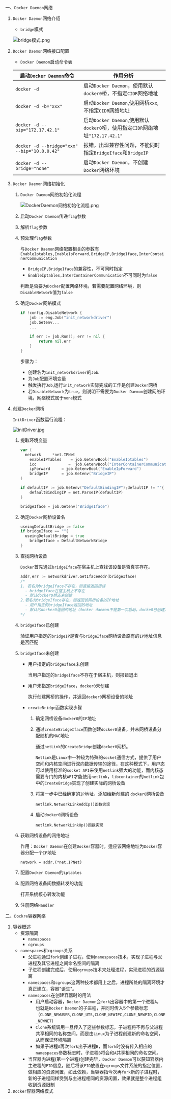 一、`Docker Daemon`网络

1. `Docker Daemon`网络介绍

   - `bridge`模式

   ![bridge模式.png](http://ww1.sinaimg.cn/large/d3f19072gy1gc0oxxlxiuj20a904v0to.jpg)

2. `Docker Daemon`网络接口配置

   - `Docker Daemon`启动命令表

   | 启动`Docker Daemon`命令                      | 作用分析                                                     |
   | -------------------------------------------- | ------------------------------------------------------------ |
   | `docker -d`                                  | 启动`Docker Daemon`，使用默认`docker0`桥，不指定`CIDR`网络地址 |
   | `docker -d -b="xxx"`                         | 启动`Docker Daemon`,使用网桥`xxx`,不指定`CIDR`网络地址       |
   | `docker -d --bip="172.17.42.1"`              | 启动`Docker Daemon`,使用默认`docker0`桥，使用指定`CIDR`网络地址`"172.17.42.1"` |
   | `docker -d --bridge="xxx" --bip="10.0.0.42"` | 报错，出现兼容性问题，不能同时指定`BridgeIface`和`BridgeIP`  |
   | `docker -d --bridge="none"`                  | 启动`Docker Daemon`，不创建`Docker`网络环境                  |

3. `Docker Daemon`网络初始化

   1. `Docker Daemon`网络初始化流程

      ![DockerDaemon网络初始化流程.png](http://ww1.sinaimg.cn/large/d3f19072gy1gc0oyxc0p8j20ga0fktbk.jpg)

   2. 启动`Docker Daemon`传递`flag`参数

   3. 解析`flag`参数

   4. 预处理`flag`参数

      与`Docker Daemon`网络配置相关的参数有`EnableIptables,EnableIpForward,BridgeIP,BridgeIface,InterContainerCommunication`

      - `BridgeIP,BridgeIface`的兼容性，不可同时指定
      - `EnableIptables,InterContainerCommunication`不可同时为`false`

      判断是否要为`Docker`配置网络环境，若需要配置网络环境，则`DisableNetwork`值为`false`

   5. 确定`Docker`网络模式

      ```go
      if !config.DisableNetwork {
          job := eng.Job("init_networkdriver")
          job.Setenv...
          ...
          
          if err := job.Run(); err != nil {
              return nil,err
          }
      }
      ```

      步骤为：

      - 创建名为`init_networkdriver`的`Job`.
      - 为`Job`配置环境变量
      - 触发执行`Job`,运行`init_network`实际完成的工作是创建`Docker`网桥
      - 若`DisableNetwork`为`true`，则说明不需要为`Docker Daemon`创建网络环境，网络模式属于`none`模式

4. 创建`Docker`网桥

   `InitDriver`函数运行流程：

   ![initDriver.jpg](http://ww1.sinaimg.cn/large/d3f19072gy1gc0ozljuimj20z91dx474.jpg)

   1. 提取环境变量

      ```go
      var (
      	network		*net.IPNet
          enableIPTables	= job.GetenvBool("EnableIptables")
          icc			   =  job.GetenvBool("InterContainerCommunication")
          ipForward	    = job.GetenvBool("EnableIpForward")
          bridgeIP	    = job.Getenv("BridgeIP")
      )
      
      if defaultIP := job.Getenv("DefaultBindingIP");defaultIP != ""{
          defaultBindingIP = net.ParseIP(defaultIP)
      }
      
      bridgeIface = job.Getenv("BridgeIface")
      ```

   2. 确定`Docker`网桥设备名

      ```GO
      useingDefaultBridge := false
      if bridgeIface == ""{
      	useingDefaultBridge = true
          bridgeIface = DefaultNetworkBridge
      }
      ```

   3. 查找网桥设备

      `Docker`首先通过`bridgeIface`在宿主机上查找该设备是否真实存在。

      ```go
      addr,err := networkdriver.GetIfaceAddr(bridgeIface)
      /*
      1. 若名为bridgeIface不存在，则直接返回错误
      	- bridgeIface在宿主机上不存在
      	- 默认docker0桥还未创建
      2.若名为bridgeIface存在，则返回该网桥设备的IP地址
      	- 用户指定的bridgeIface返回的地址
      	- 默认的docker0返回的地址（docker daemon不是第一次启动，docke0已创建）
      */
      ```

   4. `bridgeIface`已创建

      验证用户指定的`bridgeIP`是否与`bridgeIface`网桥设备原有的`IP`地址信息是否匹配

   5. `bridgeIface`未创建

      - 用户指定的`bridgeIface`未创建

        当用户指定的`bridgeIface`不存在于宿主机，则报错退出

      - 用户未指定`bridgeIface`，`docker0`未创建

        执行创建网桥的操作，并返回`docker0`网桥设备的地址

      - `createBridge`函数实现步骤

        1. 确定网桥设备`docker0`的`IP`地址

        2. 通过`createBridgeIface`函数创建`docker0`设备，并未网桥设备分配随机的`MAC`地址

           通过`netLink`的`CreateBridge`创建`docker0`网桥。

           `Netlink`是`Linux`中一种较为特殊的`socket`通信方式，提供了用户空间和内核空间进行双向数据传输的途径，在这种模式下，用户态可以使用标准的`socket API`来使用`netlink`强大的功能，而内核态需要专门的内核`API`才能使用`netlink`，`libcontainer`的`netlink`包中的`CreateBridge`实现了创建实际的网桥设备

        3. 将第一步中已经确定的`IP`地址，添加给新创建的 `docker0`网桥设备

           `netlink.NetworkLinkAddIp()函数实现`

        4. 启动`docker0`网桥设备

           `netlink.NetworkLinkUp()函数实现`

   6. 获取网桥设备的网络地址

      作用：`Docker Daemon`在创建`Docker`容器时，适应该网络地址为`Docker`容器分配一个`IP`地址

      `network = addr.(*net.IPNet)`

   7. 配置`Docker Daemon`的`iptables`

   8. 配置网络设备间数据转发的功能

      打开系统核心转发功能

   9. 注册网络`Handler`


二、`Dockre`容器网络

1. 容器概述
   - 资源隔离
     - `namespaces`
     - `cgroups`
   - `namespaces`和`cgroups`关系
     - 父进程通过`fork`创建子进程，使用`namespaces`技术，实现子进程与父进程及其它进程之间命名空间的隔离
     - 子进程创建完成后，使用`cgroups`技术来处理进程，实现进程的资源隔离
     - `namespaces`和`cgroups`这两种技术都用上之后，进程所处的隔离环境才真正建立，容器"诞生"。
     - `namespaces`在创建容器时的用法
       - 用户启动容器，`Docker Daemon`会`fork`出容器中的第一个进程`A`，也就是`Docker Daemon`的子进程，并同时传入5个参数标志（`CLONE_NEWUSER,CLONE_UTS,CLONE_NEWIPC,CLONE_NEWPID,CLONE_NEWNET`）
       - `Clone`系统调用一旦传入了这些参数标志，子进程将不再与父进程共享相同的名称空间，而是由`Linux`为子进程创建新的命名空间，从而保证环境隔离
       - 如果子进程`A`再次`fork`出子进程`B`，而`fork`时没有传入相应的`namespaces`参数标志时，子进程`B`将会和`A`共享相同的命名空间。
     - 当容器内进程(第一个进程)创建完毕，`Docker Daemon`可以获知容器内主进程的`PID`信息，随后将该`PID`放置在`cgroups`文件系统的指定位置，做相应的资源闲置，如此依赖，当容器指今次再`fork`新的子进程时，新的子进程同样受到与主进程相同的资源闲置，效果就是整个进程组收到资源限制
2. `Docker`容器网络模式

